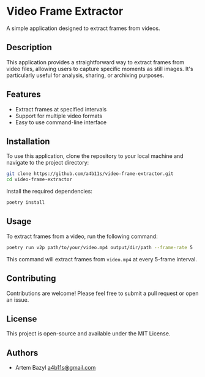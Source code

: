 # Video Frame Extractor

A simple application designed to extract frames from videos.

## Description

This application provides a straightforward way to extract frames from video files, allowing users to capture specific moments as still images. It's particularly useful for analysis, sharing, or archiving purposes.

## Features

- Extract frames at specified intervals
- Support for multiple video formats
- Easy to use command-line interface

## Installation

To use this application, clone the repository to your local machine and navigate to the project directory:

```sh
git clone https://github.com/a4b11s/video-frame-extractor.git
cd video-frame-extractor
```

Install the required dependencies:

```sh
poetry install
```

## Usage

To extract frames from a video, run the following command:

```sh
poetry run v2p path/to/your/video.mp4 output/dir/path --frame-rate 5
```

This command will extract frames from `video.mp4` at every 5-frame interval.

## Contributing

Contributions are welcome! Please feel free to submit a pull request or open an issue.

## License

This project is open-source and available under the MIT License.

## Authors

- Artem Bazyl <a4b11s@gmail.com>